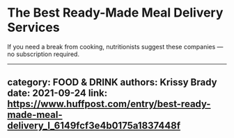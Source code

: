 # The Best Ready-Made Meal Delivery Services

If you need a break from cooking, nutritionists suggest these companies — no subscription required.

---
category: FOOD & DRINK
authors: Krissy Brady
date: 2021-09-24
link: https://www.huffpost.com/entry/best-ready-made-meal-delivery_l_6149fcf3e4b0175a1837448f
---
